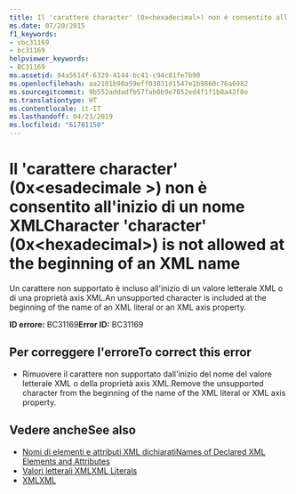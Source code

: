 ```yaml
---
title: Il 'carattere character' (0x<hexadecimal>) non è consentito all'inizio di un nome XML
ms.date: 07/20/2015
f1_keywords:
- vbc31169
- bc31169
helpviewer_keywords:
- BC31169
ms.assetid: 94a5614f-6329-4144-bc41-c94c81fe7b90
ms.openlocfilehash: aa2101b90a59eff03831d1547e1b9860c76a6982
ms.sourcegitcommit: 9b552addadfb57fab0b9e7852ed4f1f1b8a42f8e
ms.translationtype: HT
ms.contentlocale: it-IT
ms.lasthandoff: 04/23/2019
ms.locfileid: "61781150"
---
```

# <a name="character-character-0xhexadecimal-is-not-allowed-at-the-beginning-of-an-xml-name"></a><span data-ttu-id="26205-102">Il 'carattere character' (0x\<esadecimale >) non è consentito all'inizio di un nome XML</span><span class="sxs-lookup"><span data-stu-id="26205-102">Character 'character' (0x\<hexadecimal>) is not allowed at the beginning of an XML name</span></span>
<span data-ttu-id="26205-103">Un carattere non supportato è incluso all'inizio di un valore letterale XML o di una proprietà axis XML.</span><span class="sxs-lookup"><span data-stu-id="26205-103">An unsupported character is included at the beginning of the name of an XML literal or an XML axis property.</span></span>  
  
 <span data-ttu-id="26205-104">**ID errore:** BC31169</span><span class="sxs-lookup"><span data-stu-id="26205-104">**Error ID:** BC31169</span></span>  
  
## <a name="to-correct-this-error"></a><span data-ttu-id="26205-105">Per correggere l'errore</span><span class="sxs-lookup"><span data-stu-id="26205-105">To correct this error</span></span>  
  
- <span data-ttu-id="26205-106">Rimuovere il carattere non supportato dall'inizio del nome del valore letterale XML o della proprietà axis XML.</span><span class="sxs-lookup"><span data-stu-id="26205-106">Remove the unsupported character from the beginning of the name of the XML literal or XML axis property.</span></span>  
  
## <a name="see-also"></a><span data-ttu-id="26205-107">Vedere anche</span><span class="sxs-lookup"><span data-stu-id="26205-107">See also</span></span>

- [<span data-ttu-id="26205-108">Nomi di elementi e attributi XML dichiarati</span><span class="sxs-lookup"><span data-stu-id="26205-108">Names of Declared XML Elements and Attributes</span></span>](../../visual-basic/programming-guide/language-features/xml/names-of-declared-xml-elements-and-attributes.md)
- [<span data-ttu-id="26205-109">Valori letterali XML</span><span class="sxs-lookup"><span data-stu-id="26205-109">XML Literals</span></span>](../../visual-basic/language-reference/xml-literals/index.md)
- [<span data-ttu-id="26205-110">XML</span><span class="sxs-lookup"><span data-stu-id="26205-110">XML</span></span>](../../visual-basic/programming-guide/language-features/xml/index.md)
